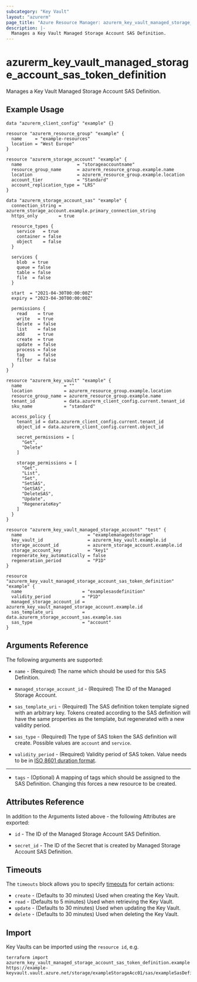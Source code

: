 ```yaml
---
subcategory: "Key Vault"
layout: "azurerm"
page_title: "Azure Resource Manager: azurerm_key_vault_managed_storage_account_sas_token_definition"
description: |-
  Manages a Key Vault Managed Storage Account SAS Definition.
---
```


# azurerm_key_vault_managed_storage_account_sas_token_definition

Manages a Key Vault Managed Storage Account SAS Definition.

## Example Usage

```hcl
data "azurerm_client_config" "example" {}

resource "azurerm_resource_group" "example" {
  name     = "example-resources"
  location = "West Europe"
}

resource "azurerm_storage_account" "example" {
  name                     = "storageaccountname"
  resource_group_name      = azurerm_resource_group.example.name
  location                 = azurerm_resource_group.example.location
  account_tier             = "Standard"
  account_replication_type = "LRS"
}

data "azurerm_storage_account_sas" "example" {
  connection_string = azurerm_storage_account.example.primary_connection_string
  https_only        = true

  resource_types {
    service   = true
    container = false
    object    = false
  }

  services {
    blob  = true
    queue = false
    table = false
    file  = false
  }

  start  = "2021-04-30T00:00:00Z"
  expiry = "2023-04-30T00:00:00Z"

  permissions {
    read    = true
    write   = true
    delete  = false
    list    = false
    add     = true
    create  = true
    update  = false
    process = false
    tag     = false
    filter  = false
  }
}

resource "azurerm_key_vault" "example" {
  name                = ""
  location            = azurerm_resource_group.example.location
  resource_group_name = azurerm_resource_group.example.name
  tenant_id           = data.azurerm_client_config.current.tenant_id
  sku_name            = "standard"

  access_policy {
    tenant_id = data.azurerm_client_config.current.tenant_id
    object_id = data.azurerm_client_config.current.object_id

    secret_permissions = [
      "Get",
      "Delete"
    ]

    storage_permissions = [
      "Get",
      "List",
      "Set",
      "SetSAS",
      "GetSAS",
      "DeleteSAS",
      "Update",
      "RegenerateKey"
    ]
  }
}

resource "azurerm_key_vault_managed_storage_account" "test" {
  name                         = "examplemanagedstorage"
  key_vault_id                 = azurerm_key_vault.example.id
  storage_account_id           = azurerm_storage_account.example.id
  storage_account_key          = "key1"
  regenerate_key_automatically = false
  regeneration_period          = "P1D"
}

resource "azurerm_key_vault_managed_storage_account_sas_token_definition" "example" {
  name                       = "examplesasdefinition"
  validity_period            = "P1D"
  managed_storage_account_id = azurerm_key_vault_managed_storage_account.example.id
  sas_template_uri           = data.azurerm_storage_account_sas.example.sas
  sas_type                   = "account"
}
```

## Arguments Reference

The following arguments are supported:

* `name` - (Required) The name which should be used for this SAS Definition.

* `managed_storage_account_id` - (Required) The ID of the Managed Storage Account.

* `sas_template_uri` - (Required) The SAS definition token template signed with an arbitrary key. Tokens created according to the SAS definition will have the same properties as the template, but regenerated with a new validity period.

* `sas_type` - (Required) The type of SAS token the SAS definition will create. Possible values are `account` and `service`.

* `validity_period` - (Required) Validity period of SAS token. Value needs to be in [ISO 8601 duration format](https://en.wikipedia.org/wiki/ISO_8601#Durations).

---

* `tags` - (Optional) A mapping of tags which should be assigned to the SAS Definition. Changing this forces a new resource to be created.

## Attributes Reference

In addition to the Arguments listed above - the following Attributes are exported:

* `id` - The ID of the Managed Storage Account SAS Definition.

* `secret_id` - The ID of the Secret that is created by Managed Storage Account SAS Definition.

## Timeouts

The `timeouts` block allows you to specify [timeouts](https://www.terraform.io/language/resources/syntax#operation-timeouts) for certain actions:

* `create` - (Defaults to 30 minutes) Used when creating the Key Vault.
* `read` - (Defaults to 5 minutes) Used when retrieving the Key Vault.
* `update` - (Defaults to 30 minutes) Used when updating the Key Vault.
* `delete` - (Defaults to 30 minutes) Used when deleting the Key Vault.

## Import

Key Vaults can be imported using the `resource id`, e.g.

```shell
terraform import azurerm_key_vault_managed_storage_account_sas_token_definition.example https://example-keyvault.vault.azure.net/storage/exampleStorageAcc01/sas/exampleSasDefinition01
```

